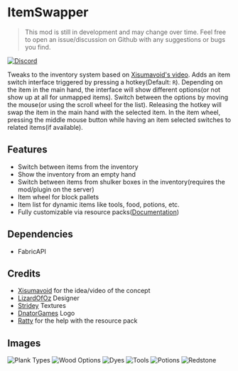 # ItemSwapper

> This mod is still in development and may change over time. Feel free to open an issue/discussion on Github with any suggestions or bugs you find.

[![Discord](https://tr7zw.dev/curse/Discord-long.png)](https://discord.gg/2wKH8yeThf)

Tweaks to the inventory system based on [Xisumavoid's video](https://www.youtube.com/watch?v=A6DvnFCW5FY).
Adds an item switch interface triggered by pressing a hotkey(Default: `R`). Depending on the item in the main hand, the interface will show different options(or not show up at all for unmapped items). Switch between the options by moving the mouse(or using the scroll wheel for the list). Releasing the hotkey will swap the item in the main hand with the selected item. In the item wheel, pressing the middle mouse button while having an item selected switches to related items(if available).

## Features

- Switch between items from the inventory
- Show the inventory from an empty hand
- Switch between items from shulker boxes in the inventory(requires the mod/plugin on the server)
- Item wheel for block pallets
- Item list for dynamic items like tools, food, potions, etc.
- Fully customizable via resource packs([Documentation](docs/1.%20Resource%20Pack%20Overview.md))

## Dependencies

- FabricAPI

## Credits

- [Xisumavoid](https://www.youtube.com/xisumavoid) for the idea/video of the concept
- [LizardOfOz](https://www.youtube.com/LizardOfOz) Designer
- [Stridey](https://modrinth.com/user/Stridey) Textures
- [DnatorGames](https://twitter.com/DnatorGames) Logo
- [Ratty](https://github.com/RodentMastermind) for the help with the resource pack

## Images

![Plank Types](https://raw.githubusercontent.com/tr7zw/ItemSwapper/1.19/img/planktypes.png)
![Wood Options](https://raw.githubusercontent.com/tr7zw/ItemSwapper/1.19/img/woodoptions.png)
![Dyes](https://raw.githubusercontent.com/tr7zw/ItemSwapper/1.19/img/dyes.png)
![Tools](https://raw.githubusercontent.com/tr7zw/ItemSwapper/1.19/img/tools.png)
![Potions](https://raw.githubusercontent.com/tr7zw/ItemSwapper/1.19/img/potions.png)
![Redstone](https://raw.githubusercontent.com/tr7zw/ItemSwapper/1.19/img/redstone.png)